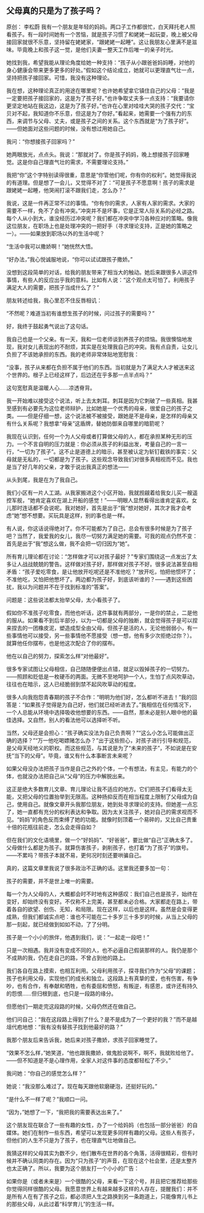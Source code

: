 ## 父母真的只是为了孩子吗？

原创： 李松蔚 
我有一个朋友是年轻的妈妈。两口子工作都很忙，白天拜托老人照看孩子。有一段时间她有一个苦恼，就是孩子习惯了和姥姥一起玩耍，晚上被父母接回家就很不乐意，坚持留在姥姥家，“跟姥姥一起睡”。这让我朋友心里满不是滋味。毕竟晚上和孩子这一觉，是他们夫妻一整天工作后唯一的亲子时光。


她找到我，希望我能从理论角度给她一种支持：“孩子从小跟爸爸妈妈睡，对他的身心健康会带来更多更多的好处。”假如这个结论成立，她就可以更理直气壮一点，坚持把孩子接回家。可惜，我没有这种理论。


我在想，这种理论真正的用途在哪里呢？也许她希望拿它镇住自己的父母：“我是一定要把孩子接回家的，这是为了孩子好。”也许争取丈夫多一点支持：“我要请你更坚定地站在我这边，这是为了孩子好。”也许在心里对哇哇大哭的孩子交代：“宝贝对不起，我知道你不乐意，但这是为了你好。”看起来，她需要一个强有力的东西，来调节与父母、丈夫，或是孩子之间的关系。这个东西就是“为了孩子好”。——但她面对这些问题的时候，没有想过用她自己。


我问：“你想接孩子回家吗？”


她两眼放光，点点头。我说：“那就对了。你是孩子妈妈，晚上想接孩子回家睡觉。这是你自己理直气壮的需求，不需要理论支持。”


我把“你”这个字特别读得很重，意思是“你管他们呢，你有你的权利”。她觉得我说的有道理。但是想了一会儿，又觉得不对了：“可是孩子不愿意啊！孩子的需求是跟姥姥一起睡，他哭闹打滚不跟我们走，怎么办？”


我说，这是一件再正常不过的事情。“你有你的需求，人家有人家的需求。大家的需要不一样，免不了会有冲突。”冲突并不是坏事，它是正常人际关系的必经之路。每个人从小到大，谁没经历过冲突呢？我们都在冲突中学习各种应对的策略。像我这位朋友，在职场上也是处理冲突的一把好手（寻求理论支持，正是她的策略之一）。——如果放到职场以外的生活中呢？


“生活中我可以撒娇啊！”她恍然大悟。


“好办法，”我心悦诚服地说，“你可以试试跟孩子撒娇。”


没想到这段简单的对话，给我的朋友带来了相当大的触动。她后来跟很多人讲这件事情，有些人的反应出乎我的意料。比如有人说：“这个观点太可怕了。利用孩子满足大人的需要，把孩子当成什么了？”


朋友转述给我，我心里忍不住反唇相讥：


“不然呢？难道当初有谁想生孩子的时候，问过孩子的需要吗？”


好，我终于鼓起勇气说出了这句话。
 


我自己也是一个父亲。有一天，我和一位老师谈到养孩子的烦恼。我很懊恼地发现，我对女儿表现出的不耐烦，其实是在处理我自己的冲突。我有点自责，让女儿负担了不该她承担的东西。我的老师非常体贴地宽慰我：


“没事，孩子从来都在负担不属于他们的东西。当初就是为了满足大人才被送来这个世界的。根子上已经这样了，后边还在乎多那一点半点吗？”


这句宽慰真是温暖人心……凉透脊背。


我一开始难以接受这个说法，听上去太刺耳。刺耳是因为它刺破了一些真相。我甚至感到有必要先为这位老师辩护，比如她是一个优秀的母亲，很爱自己的孩子之类。——但是仔细一想，这个说法被不被接受，跟她是不是母亲，是怎样的母亲又有什么关系呢？我想拿“母亲”这盾牌，替她防御来自哪里的暗箭呢？


我现在认识到，任何一个为人父母或者打算做父母的人，都在承担某种无形的压力。一个不言自明的压力就是：你必须从孩子的利益出发，考量自己的一言一行，“一切为了孩子”。这不止是道德上的暗示，甚至被认定为斩钉截铁的事实：父母就是无私的，一切都是为了孩子。这些观念导致我们对很多真相视而不见。我也是当了好几年的父亲，才敢于说出我真正的想法——


从头到尾，我是在为了我自己。


我们小区有一片人工湖。从我家搬进这个小区开始，我就觊觎着给我女儿买一艘遥控军舰，“她肯定喜欢在湖上开船的感觉！”——明眼人显然看得出谁肯定喜欢。女儿那时连话都不会说呢。我对她好，首先是出于“我”想对她好，其次才我才会考虑“她”想不想要。买玩具是这样，别的事也是一样。


有人说，你这话说得绝对了。你不可能都为了自己，总会有很多时候是为了孩子吧？当然了，我爱我的女儿，我尽一切努力满足她的需要。可我的观点仍然不变：首先是出于“我”想这么做，我不会把一切归因为“她”。
 


所有育儿理论都在讨论：“怎样做才可以对孩子最好？”专家们围绕这一点发出了太多让人战战兢兢的警告。这样做对孩子好，那样做对孩子不好。很多说法甚至自相矛盾：“孩子爱吃零食，是让他放开吃呢还是不准他吃？”放开吃，怕把他惯坏了；不准他吃，又怕把他憋坏了。两边都为孩子好，到底该听谁的？——遇到这些困扰，我以为问题并不在于找到标准的“答案”。


问题是：这些说法都太抬举父母，太小看孩子了。


假如你不准孩子吃零食，而他也听话，这件事就有两部分，一是你的禁止，二是他的服从。如果看不到后半部分，以为一切都是父母的独断，就会觉得孩子是可以捏来捏去的一团橡皮泥，塑造成型全由父母。但孩子是活的人，无论他弱弱小，有一些事情他可以接受，另一些事情他不愿接受（想一想，他有多少次拒绝过你？）。就算他任你摆布，也是他这次配合了你的摆布。


他在以自己的努力，探索怎么样“对他最好”。


很多专家试图让父母相信，自己随随便便出点错，就足以毁掉孩子的一切努力。——照顾和贬低是一枚硬币的两面。无微不至地呵护一个人，生怕丁点风吹草动，往往也在暗示，这人已经脆弱到禁不起风吹草动的程度。


很多人向我抱怨青春期的孩子不合作：“明明为他们好，怎么都听不进去！”我的回答是：“如果孩子觉得是为自己好，他们就已经听进去了。”我相信在任何情况下，一个人总能从环境中选择吸收他想要的东西。——自然，那未必是别人眼中他的最佳选择。又自然，别人的看法他可以选择听不听。


当然，父母还是会担心：“孩子确实没法为自己负责啊？”“这么小怎么可能做出正确的选择？”“万一他吃喝嫖赌怎么办？”出于这些担心，对孩子进行引导和规范，是父母天经地义的职权。而这些规范，与其说是为了“未来的孩子”，不如说是在安抚“当下的父母”。毕竟，谁又有什么本事断言未来呢？


 
如果父母没办法把孩子当作是自己之外的个体，一个有想法，有主见，有能力的个体，也就没办法把自己从“父母”的压力中解脱出来。


这正是绝大多数育儿文章、育儿理论让我不适应的地方。它们把孩子们看得太无能，又把父母的位置抬举到无限高。这种扬抑反而在相当程度上限制了父母成为自己，使用自己。就像文章开头我那位朋友，她到处寻求理论的支持。但她差一点忘了，她一直都有充分的权利表达和争取。因为太关注孩子，她对自己的需求视而不见。“妈妈”的角色反而束缚了她的功能。就像时刻顶着一个易碎的，又比自己贵重十倍的花瓶往前走，怎么会走得自如？


但在我们的文化语境里，做一个“好妈妈”、“好爸爸”，要比做“自己”正确太多了。父母做什么都是为孩子。就算伤害孩子，剥削孩子，也打着“为了孩子”的旗号。——不累吗？带孩子本就不易，更何况时刻还要哄骗自己。


真的，这篇文章里我说了很多政治不正确的话。这里我还要多加一句：


孩子的需要，并不是世上唯一的需要。






每一个为人父母的人，大概都会时不时地有这种感叹：我们自己也是孩子，始终在变好，却始终没有变好。不仅称不上完美，甚至都未必合格。大家都走在路上，带着各自的欲望、创伤、无知，和局限。现在这样，以后也是这样。虽然是会变得更成熟，但我们都诚实点吧：谁也不可能在二十多岁三十多岁的时候，从当上父母的那一刻起，就已经做到如如不动，了了分明。


孩子是一个小小的旅伴，他遇到我们，说：“一起走一段吧！”


只是一次相遇。我并没有变成不同的人，也不必逼自己假装那样的人。我仍是那个不成熟的我，仍在走自己的路，不曾占到他的路上。


我们各自在路上摸索，也相互利用。父母利用孩子，探寻我们作为“父母”的课题；孩子也利用父母，实现他们的成长和独立。这段路上有真挚的爱，也有伤害，有争吵，也有合作，有奉献和牺牲，也有委屈和愤怒，有叛逆，有感恩，或许还有持久的怨恨……但归根到底，也只是一段路的缘分。


但愿他们一期走完这段路的时候，父母仍然还在做自己。


他们问自己：“我在这段路上得到了什么？是不是成为了一个更好的我？”而不是越俎代庖地想：“我有没有替孩子找到他最好的路？”
 


我那个朋友后来告诉我，她后来对孩子撒娇，求孩子回家睡觉了。


“效果不怎么样，”她笑道，“他也跟我撒娇，做鬼脸说啊不，啊不，我就败给他了。——但不知道是不是心理作用，全家人对这件事的态度都轻松了不少。”


我问她：“你自己的感觉怎么样？”


她说：“我没那么难过了。现在每天跟他软磨硬泡，还挺好玩的。”


“是什么不一样了呢？”我顺口一问。


“因为，”她想了一下，“我把我的需要表达出来了。”


这个朋友现在联合了一些有趣的女性，办了一个给妈妈（也包括一部分爸爸）的自媒体。她们在制作一些东西，希望可以发现更多同样有趣的父母。这些人有孩子，但他们的人生不只是为了孩子，也在理直气壮地做自己。


我猜这样的父母其实为数不少，他们散布在世界的各个角落，活得很精彩，但有时候并不确认同类的存在。因为“只为孩子”的声音，在现在这个社会里，还是太整齐也太正确了。所以，我要为这个朋友打一个小小的广告：


如果你是（或者未来是）一个很酷的父母，来看一下这个号，并且把它推荐给那些你觉得同样很酷的父母。我愿意世界上有越来越多这样的人存在，提醒我们：并不是所有人在有了孩子之后，都必须把人生之路换到另一条跑道上，只能像育儿书上的那些父母，从此过着“科学育儿”的生活一样。

